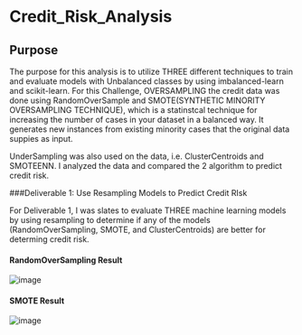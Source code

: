 # Credit_Risk_Analysis

## Purpose

The purpose for this analysis is to utilize THREE different techniques to train and evaluate models with Unbalanced classes by using imbalanced-learn and scikit-learn.  For this Challenge, OVERSAMPLING the credit data was done using RandomOverSample and SMOTE(SYNTHETIC MINORITY OVERSAMPLING TECHNIQUE), which is a statinstcal technique for increasing the number of cases in your dataset in a balanced way.  It generates new instances from existing minority cases that the original data suppies as input.

UnderSampling was also used on the data, i.e. ClusterCentroids and SMOTEENN.  I analyzed the data and compared the 2 algorithm to predict credit risk.

###Deliverable 1:  Use Resampling Models to Predict Credit RIsk

For Deliverable 1, I was slates to evaluate THREE machine learning models by using resampling to determine if any of the models (RandomOverSampling, SMOTE, and ClusterCentroids) are better for determing credit risk.

#### RandomOverSampling Result

  ![image](https://user-images.githubusercontent.com/8845050/183158792-09c4c4c9-8b2f-4aa4-89c4-4064697b0e4e.png)

#### SMOTE Result

  ![image](https://user-images.githubusercontent.com/8845050/183158888-11b025c4-d144-4fcd-91c8-b758bb158d57.png)





